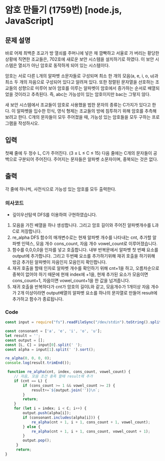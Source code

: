 # 암호 만들기 (1759번) [node.js, JavaScript] 

## 문제 설명
바로 어제 최백준 조교가 방 열쇠를 주머니에 넣은 채 깜빡하고 서울로 가 버리는 황당한 상황에 직면한 조교들은, 702호에 새로운 보안 시스템을 설치하기로 하였다. 이 보안 시스템은 열쇠가 아닌 암호로 동작하게 되어 있는 시스템이다.

암호는 서로 다른 L개의 알파벳 소문자들로 구성되며 최소 한 개의 모음(a, e, i, o, u)과 최소 두 개의 자음으로 구성되어 있다고 알려져 있다. 또한 정렬된 문자열을 선호하는 조교들의 성향으로 미루어 보아 암호를 이루는 알파벳이 암호에서 증가하는 순서로 배열되었을 것이라고 추측된다. 즉, abc는 가능성이 있는 암호이지만 bac는 그렇지 않다.

새 보안 시스템에서 조교들이 암호로 사용했을 법한 문자의 종류는 C가지가 있다고 한다. 이 알파벳을 입수한 민식, 영식 형제는 조교들의 방에 침투하기 위해 암호를 추측해 보려고 한다. C개의 문자들이 모두 주어졌을 때, 가능성 있는 암호들을 모두 구하는 프로그램을 작성하시오.

## 입력
첫째 줄에 두 정수 L, C가 주어진다. (3 ≤ L ≤ C ≤ 15) 다음 줄에는 C개의 문자들이 공백으로 구분되어 주어진다. 주어지는 문자들은 알파벳 소문자이며, 중복되는 것은 없다.

## 출력
각 줄에 하나씩, 사전식으로 가능성 있는 암호를 모두 출력한다.

### 의사코드 
- 깊이우선탐색 DFS를 이용하여 구현하였습니다.
1. 모음을 가진 배열을 하나 생성합니다. 그리고 암호 길이와 주어진 알파벳개수를 L과 C로 저장합니다.
2. re_alpha DFS 함수의 매개변수로는 현재 알파벳 개수를 나타내는 cnt, 추가할 알파벳 인덱스, 모음 개수 cons_count, 자음 개수 vowel_count로 이루어졌습니다.
3. 함수를 0,0,0,0을 인자를 넣고 호출합니다. 내부 반복문에서 알파벳 첫 번째 요소를 output에 추가합니다. 그리고 두번째 요소를 추가하기위해 재귀 호출을 하기위해 방금 추가된 알파벳이 자음인지 모음인지 확인합니다.
4. 재귀 호출을 할때 인자로 알파벳 개수를 확인하기 위해 cnt+1을 하고, 오름차순으로 중복이 없어야 하기 때문에 현재 index에 +1을, 현재 추가된 요소가 모음이면 cons_count+1, 자음이면 vowel_count+1을 한 값을 넘겨줍니다.
5. 재귀 호출을 반복하다가 cnt가 암호의 길이L와 같고, 모음개수가 1개이상 자음 개수가 2개 이상이라면 output배열의 알파벳 요소를 하나의 문자열로 만들어 result에 추가하고 함수가 종료됩니다.

### Code
```js
const input = require("fs").readFileSync("/dev/stdin").toString().split("\n"); 

const consonant = ['a', 'e', 'i', 'o', 'u'];
let result = '';
const output = [];
const [L, C] = input[0].split(' ');
const alpha = input[1].split(' ').sort();

re_alpha(0, 0, 0, 0);
console.log(result.trimEnd());

 function re_alpha(cnt, index, cons_count, vowel_count) {
    // 자음, 모음 조건 충족 할때 result에 추가
    if (cnt == L) {
        if (cons_count >= 1 && vowel_count >= 2) {
            result+=`${output.join('')}\n`;
        }
        return;
    }
    for (let i = index; i < C; i++) {
        output.push(alpha[i]);
        if (consonant.includes(alpha[i])) {
            re_alpha(cnt + 1, i + 1, cons_count + 1, vowel_count);
        } else {
            re_alpha(cnt + 1, i + 1, cons_count, vowel_count + 1);
        }
        output.pop();
     }
     return;
}

```
